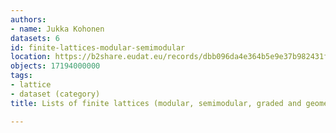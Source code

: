 ```yaml
---
authors:
- name: Jukka Kohonen
datasets: 6
id: finite-lattices-modular-semimodular
location: https://b2share.eudat.eu/records/dbb096da4e364b5e9e37b982431f41de
objects: 17194000000
tags:
- lattice
- dataset (category)
title: Lists of finite lattices (modular, semimodular, graded and geometric)

---
```


